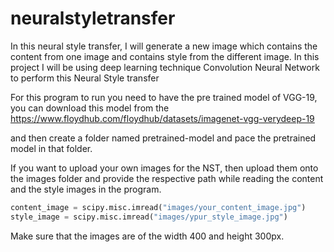 # neuralstyletransfer
In this neural style transfer, I will generate a new image which contains the content from one image and contains style from the different image. In this project I will be using deep learning technique Convolution Neural Network to perform this Neural Style transfer

For this program to run you need to have the pre trained model of VGG-19, you can download this model from the 
https://www.floydhub.com/floydhub/datasets/imagenet-vgg-verydeep-19

and then create a folder named pretrained-model and pace the pretrained model in that folder.

If you want to upload your own images for the NST, then upload them onto the images folder and provide the respective path while reading the content and the style images in the program.

```python
content_image = scipy.misc.imread("images/your_content_image.jpg")
style_image = scipy.misc.imread("images/ypur_style_image.jpg")
```

Make sure that the images are of the width 400 and height 300px.
